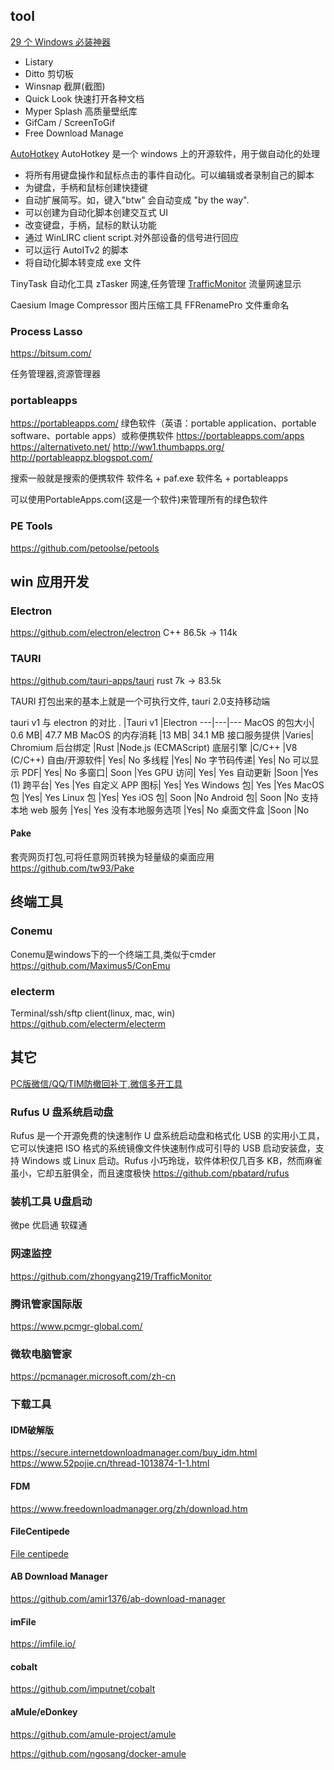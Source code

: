 

## tool
[29 个 Windows 必装神器](https://zhuanlan.zhihu.com/p/115649634)

- Listary
- Ditto 剪切板
- Winsnap 截屏(截图)
- Quick Look 快速打开各种文档
- Myper Splash 高质量壁纸库
- GifCam / ScreenToGif
- Free Download Manage

[AutoHotkey](https://github.com/Lexikos/AutoHotkey_L)
AutoHotkey 是一个 windows 上的开源软件，用于做自动化的处理

- 将所有用键盘操作和鼠标点击的事件自动化。可以编辑或者录制自己的脚本
- 为键盘，手柄和鼠标创建快捷键
- 自动扩展简写。如，键入"btw" 会自动变成 "by the way".
- 可以创建为自动化脚本创建交互式 UI
- 改变键盘，手柄，鼠标的默认功能
- 通过 WinLIRC client script.对外部设备的信号进行回应
- 可以运行 AutoITv2 的脚本
- 将自动化脚本转变成 exe 文件

TinyTask 自动化工具
zTasker 网速,任务管理
[TrafficMonitor](https://github.com/zhongyang219/TrafficMonitor) 流量网速显示

Caesium Image Compressor 图片压缩工具
FFRenamePro 文件重命名


### Process Lasso
https://bitsum.com/

任务管理器,资源管理器

### portableapps
https://portableapps.com/
绿色软件（英语：portable application、portable software、portable apps）或称便携软件
https://portableapps.com/apps
https://alternativeto.net/
http://ww1.thumbapps.org/
http://portableappz.blogspot.com/

搜索一般就是搜索的便携软件
软件名 + paf.exe
软件名 + portableapps

可以使用PortableApps.com(这是一个软件)来管理所有的绿色软件

### PE Tools

https://github.com/petoolse/petools

## win 应用开发

### Electron

https://github.com/electron/electron  C++ 86.5k -> 114k

### TAURI

https://github.com/tauri-apps/tauri rust 7k -> 83.5k

TAURI 打包出来的基本上就是一个可执行文件, tauri 2.0支持移动端

tauri v1 与 electron 的对比
. |Tauri v1 |Electron
---|---|---
MacOS 的包大小| 0.6 MB| 47.7 MB
MacOS 的内存消耗 |13 MB| 34.1 MB
接口服务提供 |Varies| Chromium
后台绑定 |Rust |Node.js (ECMAScript)
底层引擎 |C/C++ |V8 (C/C++)
自由/开源软件| Yes| No
多线程 |Yes| No
字节码传递| Yes| No
可以显示 PDF| Yes| No
多窗口| Soon |Yes
GPU 访问| Yes| Yes
自动更新 |Soon |Yes (1)
跨平台| Yes |Yes
自定义 APP 图标| Yes| Yes
Windows 包| Yes |Yes
MacOS 包 |Yes| Yes
Linux 包 |Yes| Yes
iOS 包| Soon |No
Android 包| Soon |No
支持本地 web 服务 |Yes| Yes
没有本地服务选项 |Yes| No
桌面文件盒 |Soon |No

#### Pake
套壳网页打包,可将任意网页转换为轻量级的桌面应用
https://github.com/tw93/Pake


## 终端工具
### Conemu
Conemu是windows下的一个终端工具,类似于cmder
https://github.com/Maximus5/ConEmu

### electerm
Terminal/ssh/sftp client(linux, mac, win)
https://github.com/electerm/electerm

## 其它
[PC版微信/QQ/TIM防撤回补丁,微信多开工具](https://github.com/huiyadanli/RevokeMsgPatcher)

### Rufus U 盘系统启动盘
Rufus 是一个开源免费的快速制作 U 盘系统启动盘和格式化 USB 的实用小工具，它可以快速把 ISO 格式的系统镜像文件快速制作成可引导的 USB 启动安装盘，支持 Windows 或 Linux 启动。Rufus 小巧玲珑，软件体积仅几百多 KB，然而麻雀虽小，它却五脏俱全，而且速度极快
https://github.com/pbatard/rufus

### 装机工具 U盘启动
微pe
优启通
软碟通


### 网速监控
https://github.com/zhongyang219/TrafficMonitor

### 腾讯管家国际版
https://www.pcmgr-global.com/
### 微软电脑管家
https://pcmanager.microsoft.com/zh-cn

### 下载工具
#### IDM破解版
https://secure.internetdownloadmanager.com/buy_idm.html
https://www.52pojie.cn/thread-1013874-1-1.html

#### FDM
https://www.freedownloadmanager.org/zh/download.htm

#### FileCentipede
[File centipede](https://github.com/filecxx/FileCentipede)

#### AB Download Manager
https://github.com/amir1376/ab-download-manager

#### imFile

https://imfile.io/

#### cobalt
https://github.com/imputnet/cobalt

#### aMule/eDonkey 
https://github.com/amule-project/amule

https://github.com/ngosang/docker-amule

